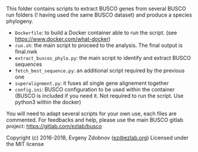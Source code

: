 This folder contains scripts to extract BUSCO genes from several BUSCO run folders (! having used the same BUSCO dataset) and produce a species phylogeny.

- `Dockerfile`: to build a Docker container able to run the script. (see https://www.docker.com/what-docker)
- `run.sh`: the main script to proceed to the analysis. The final output is final.nwk
- `extract_buscos_phylo.py`: the main script to identify and extract BUSCO sequences
- `fetch_best_sequence.py`: an additional script required by the previous one
- `superalignment.py`: it fuses all single gene alignement together
- `config.ini`: BUSCO configuration to be used within the container (BUSCO is included if you need it. Not required to run the script. Use python3 within the docker)

You will need to adapt several scripts for your own use, each files are commented. For feedbacks and help, please use the main BUSCO gitlab project: https://gitlab.com/ezlab/busco

Copyright (c) 2016-2018, Evgeny Zdobnov (ez@ezlab.org)
Licensed under the MIT license


